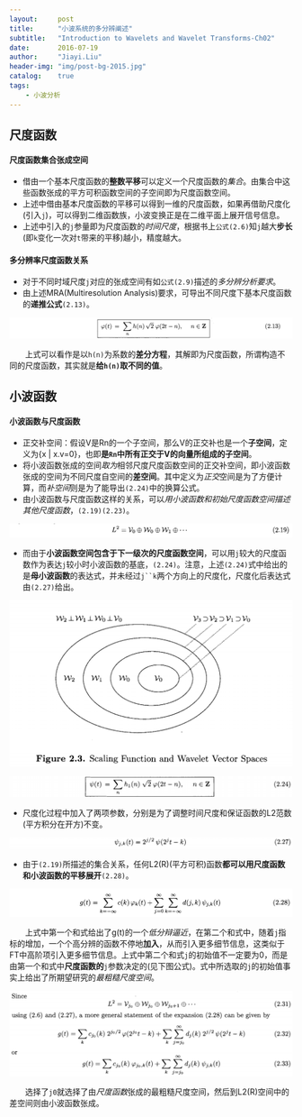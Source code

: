 ```yaml
---
layout:     post
title:      "小波系统的多分辨阐述"
subtitle:   "Introduction to Wavelets and Wavelet Transforms-Ch02"
date:       2016-07-19
author:     "Jiayi.Liu"
header-img: "img/post-bg-2015.jpg"
catalog: 	true
tags:
    - 小波分析
---
```


## 尺度函数

#### 尺度函数集合张成空间

*	借由一个基本尺度函数的**整数平移**可以定义一个尺度函数的*集合*。由集合中这些函数张成的平方可积函数空间的子空间即为尺度函数空间。
*	上述中借由基本尺度函数的平移可以得到一维的尺度函数，如果再借助尺度化(引入`j`)，可以得到二维函数族，小波变换正是在二维平面上展开信号信息。
*	上述中引入的`j`参量即为尺度函数的*时间尺度*，根据书上`公式(2.6)`知`j`越大**步长**(即`k`变化一次对`t`带来的平移)越小，精度越大。

#### 多分辨率尺度函数关系

*	对于不同时域尺度`j`对应的张成空间有如`公式(2.9)`描述的*多分辨分析要求*。
*	由上述MRA(Multiresolution Analysis)要求，可导出不同尺度下基本尺度函数的**递推公式**`(2.13)`。

![img](\img\in-post\Wavelet\2.13.png)

　　上式可以看作是以`h(n)`为系数的**差分方程**，其解即为尺度函数，所谓构造不同的尺度函数，其实就是**给`h(n)`取不同的值**。

## 小波函数

#### 小波函数与尺度函数

*	正交补空间：假设V是Rn的一个子空间，那么V的正交补也是一个**子空间**，定义为{x | x.v=0}，也即**是`Rn`中所有正交于V的向量所组成的子空间**。
*	将小波函数张成的空间*取为*相邻尺度尺度函数空间的正交补空间，即小波函数张成的空间为不同尺度自空间的**差空间**。其中定义为*正交*空间是为了方便计算，而*补空间*则是为了能导出`(2.24)`中的换算公式。
*	由小波函数与尺度函数这样的关系，可以*用小波函数和初始尺度函数空间描述其他尺度函数*，`(2.19)(2.23)`。

![img](\img\in-post\Wavelet\2.19.png)

*	而由于**小波函数空间包含于下一级次的尺度函数空间**，可以用`j`较大的尺度函数作为表达`j`较小时小波函数的基底，`(2.24)`。注意，上述`(2.24)`式中给出的是**母小波函数**的表达式，并未经过`j``k`两个方向上的尺度化，尺度化后表达式由`(2.27)`给出。

![img](\img\in-post\Wavelet\F2.3.png)

![img](\img\in-post\Wavelet\2.24.png)

*	尺度化过程中加入了两项参数，分别是为了调整时间尺度和保证函数的L2范数(平方积分在开方)不变。

![img](\img\in-post\Wavelet\2.27.png)

*	由于`(2.19)`所描述的集合关系，任何L2(R)(平方可积)函数**都可以用尺度函数和小波函数的平移展开**`(2.28)`。

![img](\img\in-post\Wavelet\2.28.png)

　　上式中第一个和式给出了g(t)的一个*低分辩逼近*，在第二个和式中，随着`j`指标的增加，一个个高分辨的函数不停地**加入**，从而引入更多细节信息，这类似于FT中高阶项引入更多细节信息。上式中第二个和式`j`的初始值不一定要为0，而是由第一个和式中**尺度函数的**`j`参数决定的(见下图公式)。式中所选取的`j`的初始值事实上给出了所期望研究的*最粗糙尺度空间*。

![img](\img\in-post\Wavelet\2.31.png)

　　选择了`j0`就选择了由*尺度函数*张成的最粗糙尺度空间，然后到L2(R)空间中的差空间则由小波函数张成。